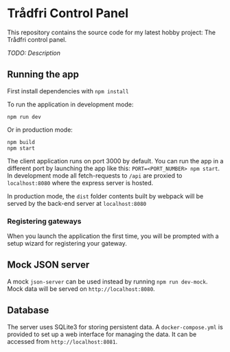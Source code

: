 # Trådfri Control Panel

This repository contains the source code for my latest hobby project: The Trådfri control panel.

*TODO: Description*

## Running the app

First install dependencies with `npm install`

To run the application in development mode:

```
npm run dev
```

Or in production mode:

```
npm build
npm start
```

The client application runs on port 3000 by default. You can run the app in a different port by launching the app like this: `PORT=<PORT_NUMBER> npm start`.
In development mode all fetch-requests to `/api` are proxied to `localhost:8080` where the express server is hosted.

In production mode, the `dist` folder contents built by webpack will be served by the back-end server at `localhost:8080`

### Registering gateways

When you launch the application the first time, you will be prompted with a setup wizard for registering your gateway.

## Mock JSON server

A mock `json-server` can be used instead by running `npm run dev-mock`. Mock data will be served on `http://localhost:8080`.

## Database

The server uses SQLite3 for storing persistent data. A `docker-compose.yml` is provided to set up a web interface for managing the data. It can be accessed from `http://localhost:8081`.
